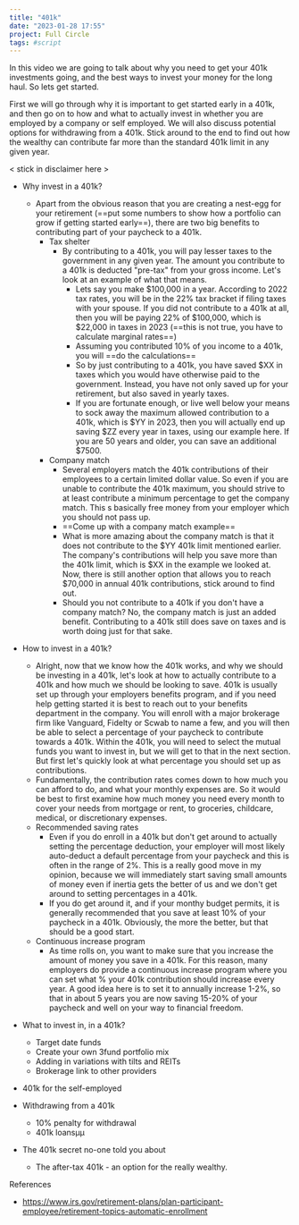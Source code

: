 ```yaml
---
title: "401k"
date: "2023-01-28 17:55"
project: Full Circle
tags: #script
---
```


In this video we are going to talk about why you need to get your 401k investments going, and the best ways to invest your money for the long haul. So lets get started.

First we will go through why it is important to get started early in a 401k, and then go on to how and what to actually invest in whether you are employed by a company or self employed. We will also discuss potential options for withdrawing from a 401k. Stick around to the end to find out how the wealthy can contribute far more than the standard 401k limit in any given year.

< stick in disclaimer here >

- Why invest in a 401k?
	- Apart from the obvious reason that you are creating a nest-egg for your retirement (==put some numbers to show how a portfolio can grow if getting started early==), there are two big benefits to contributing part of your paycheck to a 401k.
		- Tax shelter 
			- By contributing to a 401k, you will pay lesser taxes to the government in any given year. The amount you contribute to a 401k is deducted "pre-tax" from your gross income. Let's look at an example of what that means.
				- Lets say you make $100,000 in a year. According to 2022 tax rates, you will be in the 22% tax bracket if filing taxes with your spouse. If you did not contribute to a 401k at all, then you will be paying 22% of $100,000, which is $22,000 in taxes in 2023 (==this is not true, you have to calculate marginal rates==)
				- Assuming you contributed 10% of you income to a 401k, you will ==do the calculations==
				- So by just contributing to a 401k, you have saved $XX in taxes which you would have otherwise paid to the government. Instead, you have not only saved up for your retirement, but also saved in yearly taxes.
				- If you are fortunate enough, or live well below your means to sock away  the maximum allowed contribution to a 401k, which is $YY in 2023, then you will  actually end up saving $ZZ every year in taxes, using our example here. If you are 50 years and older, you can save an additional $7500.
		- Company match
			- Several employers match the 401k contributions of their employees to a certain limited dollar value. So even if you are unable to contribute the 401k maximum, you should strive to at least contribute a minimum percentage to get the company match. This s basically free money from your employer which you should not pass up.
			- ==Come up with a company match example==
			- What is more amazing about the company match is that it does not contribute to the $YY 401k limit mentioned earlier. The company's contributions will help you save more than the 401k limit, which is $XX in the example we looked at. Now, there is still another option that allows you to reach $70,000 in annual 401k contributions, stick around to find out.
			- Should you not contribute to a 401k if you don't have a company match? No, the company match is just an added benefit. Contributing to a 401k still does save on taxes and is worth doing just for that sake.

- How to invest in a 401k?
	- Alright, now that we know how the 401k works, and why we should be investing in a 401k,  let's look at how to actually contribute to a 401k and how much we should be looking to save. 401k is usually set up through your employers benefits program, and if you need help getting started it is best to reach out to your benefits department in the company. You will enroll with a major brokerage firm like Vanguard, Fidelty or Scwab to name a few, and you will then be able to select a percentage of your paycheck to contribute towards a 401k. Within the 401k, you will need to select the mutual funds you want to invest in, but we will get to that in the next section. But first let's quickly look at what percentage you should set up as contributions.
	- Fundamentally, the contribution rates comes down to how much you can afford to do, and what your monthly expenses are. So it would be best to first examine how much money you need every month to cover your needs from mortgage or rent, to groceries, childcare, medical, or discretionary expenses.
	- Recommended saving rates
		- Even if you do enroll in a 401k but don't get around to actually setting the percentage deduction, your employer will most likely auto-deduct a default percentage from your paycheck and this is often in the range of 2%. This is a really good move in my opinion, because we will immediately start saving small amounts of money even if inertia gets the better of us and we don't get around to setting percentages in a 401k.
		- If you do get around it, and if your monthy budget permits, it is generally recommended that you save at least 10% of your paycheck in a 401k. Obviously, the more the better, but that should be a good start.
	- Continuous increase program
		- As time rolls on, you want to make sure that you increase the amount of money you save in a 401k. For this reason, many employers do provide a continuous increase program where you can set what % your 401k contribution should increase every year. A good idea here is to set it to annually increase 1-2%, so that in about 5 years you are now saving 15-20% of your paycheck and well on your way to financial freedom.
- What to invest in, in a 401k?
	- Target date funds
	- Create your own 3fund portfolio mix
	- Adding in variations with tilts and REITs
	- Brokerage link to other providers

- 401k for the self-employed

- Withdrawing from a 401k
	- 10% penalty for withdrawal
	- 401k loansµµ

- The 401k secret no-one told you about
	- The after-tax 401k - an option for the really wealthy.

References
- https://www.irs.gov/retirement-plans/plan-participant-employee/retirement-topics-automatic-enrollment